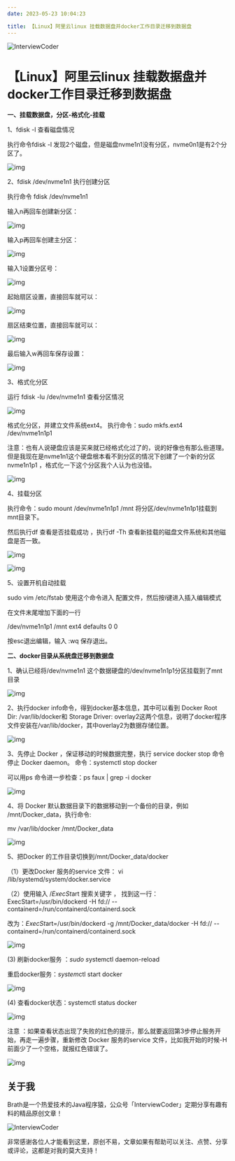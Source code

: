 ```yaml
---
date: 2023-05-23 10:04:23

title: 【Linux】阿里云linux 挂载数据盘并docker工作目录迁移到数据盘
---
```

![InterviewCoder](https://brath4.oss-cn-shenzhen.aliyuncs.com/picgo/扫码_搜索联合传播样式-标准色版.png)

# 【Linux】阿里云linux 挂载数据盘并docker工作目录迁移到数据盘

**一、挂载数据盘，分区-格式化-挂载**

1、fdisk -l 查看磁盘情况

执行命令fdisk -l 发现2个磁盘，但是磁盘nvme1n1没有分区，nvme0n1是有2个分区了。

![img](https://brath4.oss-cn-shenzhen.aliyuncs.com/picgo/cceb22f4006cbef75fcd0469ee6f66b4.png)

2、fdisk /dev/nvme1n1 执行创建分区

执行命令 fdisk /dev/nvme1n1

输入n再回车创建新分区：

![img](https://brath4.oss-cn-shenzhen.aliyuncs.com/picgo/549659e940ec22bb06edfaaff24fbcb9.png)



输入p再回车创建主分区：

![img](https://brath4.oss-cn-shenzhen.aliyuncs.com/picgo/b74a9ade7fe427394a9fd29c1341185d.png)



输入1设置分区号：

![img](https://brath4.oss-cn-shenzhen.aliyuncs.com/picgo/65ef7ff6d5b47dda182b008d7a76bf7a.png)



起始扇区设置，直接回车就可以：

![img](https://brath4.oss-cn-shenzhen.aliyuncs.com/picgo/49ba78c89a3adc99c197d3f86b1bfa0d.png)



扇区结束位置，直接回车就可以：

![img](https://brath4.oss-cn-shenzhen.aliyuncs.com/picgo/f90577aa65369904459b9d92c6812f42.png)



最后输入w再回车保存设置：

![img](https://brath4.oss-cn-shenzhen.aliyuncs.com/picgo/14aff319e909413dd137a79ecdaa5f5c.png)



3、格式化分区

运行 fdisk -lu /dev/nvme1n1 查看分区情况

![img](https://brath4.oss-cn-shenzhen.aliyuncs.com/picgo/e66c56ebcc4ff70a98e0d896e6c79a48.png)

格式化分区，并建立文件系统ext4。 执行命令：sudo mkfs.ext4 /dev/nvme1n1p1

注意：也有人说硬盘应该是买来就已经格式化过了的，说的好像也有那么些道理。但是我现在是nvme1n1这个硬盘根本看不到分区的情况下创建了一个新的分区nvme1n1p1 ，格式化一下这个分区我个人认为也没错。

![img](https://brath4.oss-cn-shenzhen.aliyuncs.com/picgo/0bac4af4597d43a13aa40c2c6bd37287.png)

4、挂载分区

执行命令：sudo mount /dev/nvme1n1p1 /mnt 将分区/dev/nvme1n1p1挂载到mnt目录下。

然后执行df 查看是否挂载成功 ，执行df -Th 查看新挂载的磁盘文件系统和其他磁盘是否一致。

![img](https://brath4.oss-cn-shenzhen.aliyuncs.com/picgo/06cef34afe1a743950a164cd40fe272f.png)

![img](https://brath4.oss-cn-shenzhen.aliyuncs.com/picgo/924b718ee9c86531e0221e614998cf05.png)

5、设置开机自动挂载

sudo vim /etc/fstab 使用这个命令进入 配置文件，然后按i键进入插入编辑模式

在文件末尾增加下面的一行

/dev/nvme1n1p1 /mnt ext4 defaults 0 0

按esc退出编辑，输入 :wq 保存退出。



**二、docker目录从系统盘迁移到数据盘**

1、确认已经将/dev/nvme1n1 这个数据硬盘的/dev/nvme1n1p1分区挂载到了mnt目录

![img](https://brath4.oss-cn-shenzhen.aliyuncs.com/picgo/06cef34afe1a743950a164cd40fe272f.png)

2、执行docker info命令，得到docker基本信息，其中可以看到 Docker Root Dir: /var/lib/docker和 Storage Driver: overlay2这两个信息，说明了docker程序文件安装在/var/lib/docker，其中overlay2为数据存储位置。

![img](https://brath4.oss-cn-shenzhen.aliyuncs.com/picgo/a2885575e1d6701f9d340f19e6ef7b2f.png)



3、先停止 Docker ，保证移动的时候数据完整，执行 service docker stop 命令停止 Docker daemon。 命令：systemctl stop docker

可以用ps 命令进一步检查：ps faux | grep -i docker

![img](https://brath4.oss-cn-shenzhen.aliyuncs.com/picgo/dd32ff8fb25e4b37f053b51533f4f896.png)

4、将 Docker 默认数据目录下的数据移动到一个备份的目录，例如 /mnt/Docker_data，执行命令:

mv /var/lib/docker /mnt/Docker_data

![img](https://brath4.oss-cn-shenzhen.aliyuncs.com/picgo/7080e757f909be46d25c0402119f9b70.png)

5、把Docker 的工作目录切换到/mnt/Docker_data/docker

（1）更改Docker 服务的service 文件： vi /lib/systemd/system/docker.service

（2）使用输入 /*ExecSt*art 搜索关键字 ， 找到这一行：ExecStart=/usr/bin/dockerd -H fd:// --containerd=/run/containerd/containerd.sock

改为：*ExecSt*art=/usr/bin/dockerd -g /mnt/Docker_data/docker -H fd:// --containerd=/run/containerd/containerd.sock

![img](https://brath4.oss-cn-shenzhen.aliyuncs.com/picgo/3132eaca23c769fef0fc97685485249b.png)

(3) 刷新docker服务 ：*sudo s*ystemctl daemon-reload

重启docker服务：*system*ctl start docker

![img](https://brath4.oss-cn-shenzhen.aliyuncs.com/picgo/455d262fec86518eda5c68c77bc3464e.png)

(4) 查看docker状态：systemctl status docker

![img](https://brath4.oss-cn-shenzhen.aliyuncs.com/picgo/e4859b458ec4262825ca347decd46183.png)



注意 ：如果查看状态出现了失败的红色的提示，那么就要返回第3步停止服务开始，再走一遍步骤，重新修改 Docker 服务的service 文件，比如我开始的时候-H 前面少了一个空格，就报红色错误了。

![img](https://brath4.oss-cn-shenzhen.aliyuncs.com/picgo/b50944f9ba4c5ee837e8ab64113b002a.png)

## 关于我

Brath是一个热爱技术的Java程序猿，公众号「InterviewCoder」定期分享有趣有料的精品原创文章！

![InterviewCoder](https://brath4.oss-cn-shenzhen.aliyuncs.com/picgo/%E4%BA%8C%E7%BB%B4%E7%A0%81plus.png)

非常感谢各位人才能看到这里，原创不易，文章如果有帮助可以关注、点赞、分享或评论，这都是对我的莫大支持！